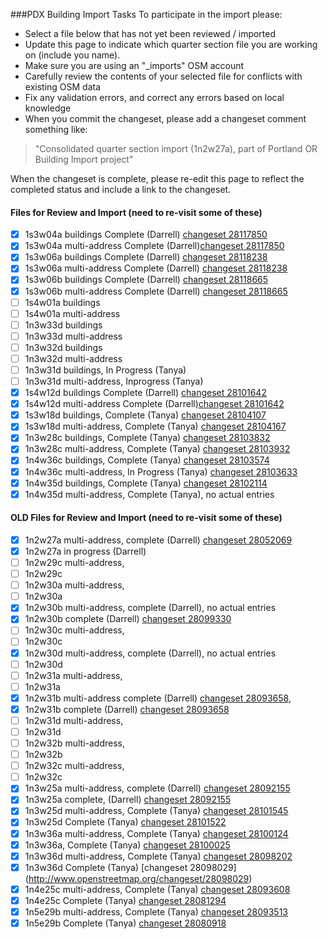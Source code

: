 ###PDX Building Import Tasks
To participate in the import please: 
- Select a file below that has not yet been reviewed / imported
- Update this page to indicate which quarter section file you are working on (include you name). 
- Make sure you are using an "_imports" OSM account
- Carefully review the contents of your selected file for conflicts with existing OSM data
- Fix any validation errors, and correct any errors based on local knowledge
- When you commit the changeset, please add a changeset comment something like:

> "Consolidated quarter section import (1n2w27a), part of Portland OR Building Import project"

When the changeset is complete, please re-edit this page to reflect the completed status and include a link to the changeset.

#### Files for Review and Import (need to re-visit some of these)
- [x] 1s3w04a buildings Complete (Darrell) [changeset 28117850](https://https://www.openstreetmap.org/changeset/28117850)
- [x] 1s3w04a multi-address Complete (Darrell)[changeset 28117850](https://https://www.openstreetmap.org/changeset/28117850)
- [x] 1s3w06a buildings Complete (Darrell) [changeset 28118238](https://https://www.openstreetmap.org/changeset/28118238)
- [x] 1s3w06a multi-address Complete (Darrell) [changeset 28118238](https://https://www.openstreetmap.org/changeset/28118238)
- [x] 1s3w06b buildings Complete (Darrell) [changeset 28118665](https://https://www.openstreetmap.org/changeset/28118665)
- [x] 1s3w06b multi-address Complete (Darrell) [changeset 28118665](https://https://www.openstreetmap.org/changeset/28118665)
- [ ] 1s4w01a buildings
- [ ] 1s4w01a multi-address
- [ ] 1n3w33d buildings
- [ ] 1n3w33d multi-address
- [ ] 1n3w32d buildings
- [ ] 1n3w32d multi-address
- [ ] 1n3w31d buildings, In Progress (Tanya)
- [ ] 1n3w31d multi-address, Inprogress (Tanya)
- [x] 1s4w12d buildings Complete (Darrell) [changeset 28101642](https://www.openstreetmap.org/changeset/28101642)
- [x] 1s4w12d multi-address Complete (Darrell)[changeset 28101642](https://www.openstreetmap.org/changeset/28101642)
- [x] 1s3w18d buildings, Complete (Tanya) [changeset 28104107](https://www.openstreetmap.org/changeset/28104107)
- [x] 1s3w18d multi-address, Complete (Tanya) [changeset 28104167](https://www.openstreetmap.org/changeset/28104167)
- [x] 1n3w28c buildings, Complete (Tanya) [changeset 28103832](https://www.openstreetmap.org/changeset/28103832)
- [x] 1n3w28c multi-address, Complete (Tanya) [changeset 28103932](https://www.openstreetmap.org/changeset/28103932)
- [x] 1n4w36c buildings, Complete (Tanya) [changeset 28103574](https://www.openstreetmap.org/changeset/28103574)
- [x] 1n4w36c multi-address, In Progress (Tanya) [changeset 28103633](https://www.openstreetmap.org/changeset/28103633)
- [x] 1n4w35d buildings, Complete (Tanya) [changeset 28102114](https://www.openstreetmap.org/changeset/28102114)
- [x] 1n4w35d multi-address, Complete (Tanya), no actual entries

#### OLD Files for Review and Import (need to re-visit some of these)

- [x] 1n2w27a multi-address, complete (Darrell) [changeset 28052069](https://www.openstreetmap.org/changeset/28052069)
- [x] 1n2w27a in progress (Darrell)
- [ ] 1n2w29c multi-address,
- [ ] 1n2w29c
- [ ] 1n2w30a multi-address,
- [ ] 1n2w30a 
- [x] 1n2w30b multi-address, complete (Darrell), no actual entries
- [X] 1n2w30b complete (Darrell) [changeset 28099330](https://www.openstreetmap.org/changeset/28099330)
- [ ] 1n2w30c multi-address,
- [ ] 1n2w30c 
- [X] 1n2w30d multi-address, complete (Darrell), no actual entries
- [ ] 1n2w30d 
- [ ] 1n2w31a multi-address,
- [ ] 1n2w31a 
- [x] 1n2w31b multi-address complete (Darrell) [changeset 28093658](http://www.openstreetmap.org/changeset/28093658),
- [x] 1n2w31b complete (Darrell) [changeset 28093658](http://www.openstreetmap.org/changeset/28093658)
- [ ] 1n2w31d multi-address,
- [ ] 1n2w31d
- [ ] 1n2w32b multi-address,
- [ ] 1n2w32b
- [ ] 1n2w32c multi-address,
- [ ] 1n2w32c
- [x] 1n3w25a multi-address, complete (Darrell) [changeset 28092155](http://www.openstreetmap.org/changeset/28092155)
- [x] 1n3w25a complete, (Darrell) [changeset 28092155](http://www.openstreetmap.org/changeset/28092155)
- [x] 1n3w25d multi-address, Complete (Tanya) [changeset 28101545](http://www.openstreetmap.org/changeset/28101545)
- [x] 1n3w25d Complete (Tanya) [changeset 28101522](http://www.openstreetmap.org/changeset/28101522)
- [x] 1n3w36a multi-address, Complete (Tanya) [changeset 28100124](http://www.openstreetmap.org/changeset/28100124)
- [x] 1n3w36a, Complete (Tanya) [changeset 28100025](http://www.openstreetmap.org/changeset/28100025)
- [x] 1n3w36d multi-address, Complete (Tanya) [changeset 28098202](http://www.openstreetmap.org/changeset/28098202)
- [x] 1n3w36d Complete (Tanya) [changeset 28098029] (http://www.openstreetmap.org/changeset/28098029)
- [x] 1n4e25c multi-address, Complete (Tanya) [changeset 28093608](http://www.openstreetmap.org/changeset/28093608)
- [x] 1n4e25c Complete (Tanya) [changeset 28081294](http://www.openstreetmap.org/changeset/28081294)
- [x] 1n5e29b multi-address, Complete (Tanya) [changeset 28093513](http://www.openstreetmap.org/changeset/28093513)
- [x] 1n5e29b Complete (Tanya) [changeset 28080918](http://www.openstreetmap.org/changeset/28080918)
